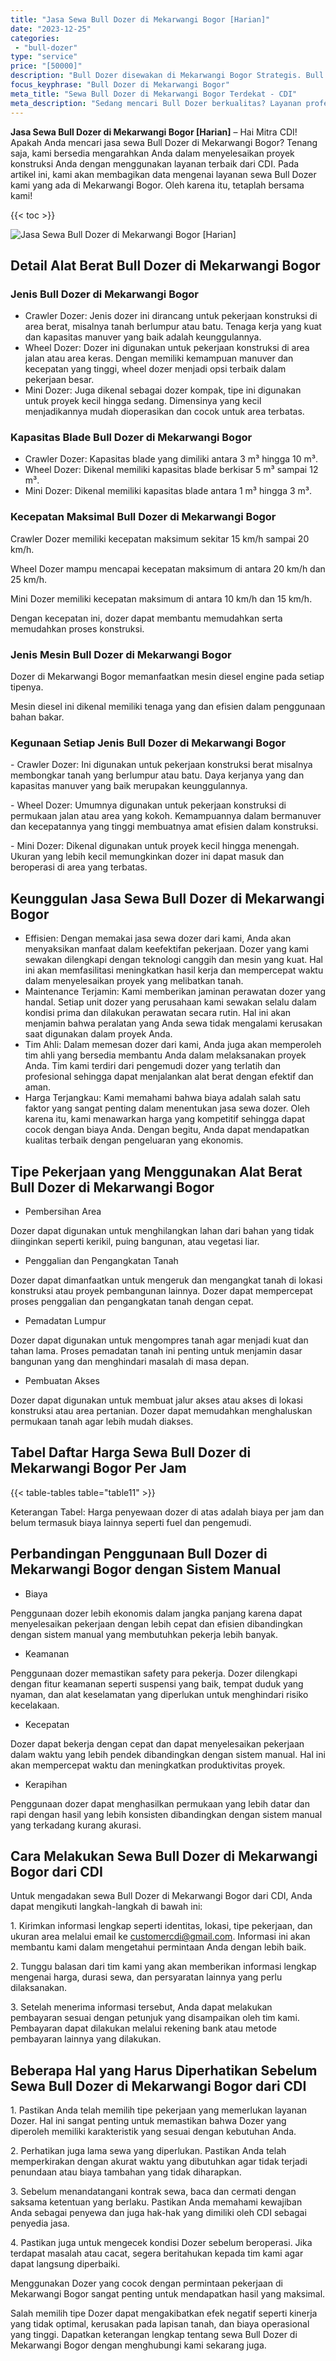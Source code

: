 ```yaml
---
title: "Jasa Sewa Bull Dozer di Mekarwangi Bogor [Harian]"
date: "2023-12-25"
categories:
 - "bull-dozer"
type: "service"
price: "[50000]"
description: "Bull Dozer disewakan di Mekarwangi Bogor Strategis. Bull Dozer ini merupakan pilihan tepat dalam proyek pembangunan sebagai peralatan konstruksi handal dan efisien. Segera konsultasikan kebutuhan Anda."
focus_keyphrase: "Bull Dozer di Mekarwangi Bogor"
meta_title: "Sewa Bull Dozer di Mekarwangi Bogor Terdekat - CDI"
meta_description: "Sedang mencari Bull Dozer berkualitas? Layanan profesional kami siap melayani dengan penawaran terbaik. Klik untuk info lebih lanjut."
---
```


**Jasa Sewa Bull Dozer di Mekarwangi Bogor [Harian]** – Hai Mitra CDI! Apakah Anda mencari jasa sewa Bull Dozer di Mekarwangi Bogor? Tenang saja, kami bersedia mengarahkan Anda dalam menyelesaikan proyek konstruksi Anda dengan menggunakan layanan terbaik dari CDI. Pada artikel ini, kami akan membagikan data mengenai layanan sewa Bull Dozer kami yang ada di Mekarwangi Bogor. Oleh karena itu, tetaplah bersama kami!

{{< toc >}}

![Jasa Sewa Bull Dozer di Mekarwangi Bogor [Harian]](/images/bull-dozer/bull-dozer-27.jpg)

## Detail Alat Berat Bull Dozer di Mekarwangi Bogor

### Jenis Bull Dozer di Mekarwangi Bogor

*   Crawler Dozer: Jenis dozer ini dirancang untuk pekerjaan konstruksi di area berat, misalnya tanah berlumpur atau batu. Tenaga kerja yang kuat dan kapasitas manuver yang baik adalah keunggulannya.
*   Wheel Dozer: Dozer ini digunakan untuk pekerjaan konstruksi di area jalan atau area keras. Dengan memiliki kemampuan manuver dan kecepatan yang tinggi, wheel dozer menjadi opsi terbaik dalam pekerjaan besar.
*   Mini Dozer: Juga dikenal sebagai dozer kompak, tipe ini digunakan untuk proyek kecil hingga sedang. Dimensinya yang kecil menjadikannya mudah dioperasikan dan cocok untuk area terbatas.

### Kapasitas Blade Bull Dozer di Mekarwangi Bogor

*   Crawler Dozer: Kapasitas blade yang dimiliki antara 3 m³ hingga 10 m³.
*   Wheel Dozer: Dikenal memiliki kapasitas blade berkisar 5 m³ sampai 12 m³.
*   Mini Dozer: Dikenal memiliki kapasitas blade antara 1 m³ hingga 3 m³.

### Kecepatan Maksimal Bull Dozer di Mekarwangi Bogor

Crawler Dozer memiliki kecepatan maksimum sekitar 15 km/h sampai 20 km/h.

Wheel Dozer mampu mencapai kecepatan maksimum di antara 20 km/h dan 25 km/h.

Mini Dozer memiliki kecepatan maksimum di antara 10 km/h dan 15 km/h.

Dengan kecepatan ini, dozer dapat membantu memudahkan serta memudahkan proses konstruksi.

### Jenis Mesin Bull Dozer di Mekarwangi Bogor

Dozer di Mekarwangi Bogor memanfaatkan mesin diesel engine pada setiap tipenya.

Mesin diesel ini dikenal memiliki tenaga yang dan efisien dalam penggunaan bahan bakar.

### Kegunaan Setiap Jenis Bull Dozer di Mekarwangi Bogor

\- Crawler Dozer: Ini digunakan untuk pekerjaan konstruksi berat misalnya membongkar tanah yang berlumpur atau batu. Daya kerjanya yang dan kapasitas manuver yang baik merupakan keunggulannya.

\- Wheel Dozer: Umumnya digunakan untuk pekerjaan konstruksi di permukaan jalan atau area yang kokoh. Kemampuannya dalam bermanuver dan kecepatannya yang tinggi membuatnya amat efisien dalam konstruksi.

\- Mini Dozer: Dikenal digunakan untuk proyek kecil hingga menengah. Ukuran yang lebih kecil memungkinkan dozer ini dapat masuk dan beroperasi di area yang terbatas.

## Keunggulan Jasa Sewa Bull Dozer di Mekarwangi Bogor

*   Effisien: Dengan memakai jasa sewa dozer dari kami, Anda akan menyaksikan manfaat dalam keefektifan pekerjaan. Dozer yang kami sewakan dilengkapi dengan teknologi canggih dan mesin yang kuat. Hal ini akan memfasilitasi meningkatkan hasil kerja dan mempercepat waktu dalam menyelesaikan proyek yang melibatkan tanah.
*   Maintenance Terjamin: Kami memberikan jaminan perawatan dozer yang handal. Setiap unit dozer yang perusahaan kami sewakan selalu dalam kondisi prima dan dilakukan perawatan secara rutin. Hal ini akan menjamin bahwa peralatan yang Anda sewa tidak mengalami kerusakan saat digunakan dalam proyek Anda.
*   Tim Ahli: Dalam memesan dozer dari kami, Anda juga akan memperoleh tim ahli yang bersedia membantu Anda dalam melaksanakan proyek Anda. Tim kami terdiri dari pengemudi dozer yang terlatih dan profesional sehingga dapat menjalankan alat berat dengan efektif dan aman.
*   Harga Terjangkau: Kami memahami bahwa biaya adalah salah satu faktor yang sangat penting dalam menentukan jasa sewa dozer. Oleh karena itu, kami menawarkan harga yang kompetitif sehingga dapat cocok dengan biaya Anda. Dengan begitu, Anda dapat mendapatkan kualitas terbaik dengan pengeluaran yang ekonomis.

## Tipe Pekerjaan yang Menggunakan Alat Berat Bull Dozer di Mekarwangi Bogor

*   Pembersihan Area

Dozer dapat digunakan untuk menghilangkan lahan dari bahan yang tidak diinginkan seperti kerikil, puing bangunan, atau vegetasi liar.
*   Penggalian dan Pengangkatan Tanah

Dozer dapat dimanfaatkan untuk mengeruk dan mengangkat tanah di lokasi konstruksi atau proyek pembangunan lainnya. Dozer dapat mempercepat proses penggalian dan pengangkatan tanah dengan cepat.
*   Pemadatan Lumpur

Dozer dapat digunakan untuk mengompres tanah agar menjadi kuat dan tahan lama. Proses pemadatan tanah ini penting untuk menjamin dasar bangunan yang dan menghindari masalah di masa depan.
*   Pembuatan Akses

Dozer dapat digunakan untuk membuat jalur akses atau akses di lokasi konstruksi atau area pertanian. Dozer dapat memudahkan menghaluskan permukaan tanah agar lebih mudah diakses.

## Tabel Daftar Harga Sewa Bull Dozer di Mekarwangi Bogor Per Jam

{{< table-tables table="table11" >}}

Keterangan Tabel: Harga penyewaan dozer di atas adalah biaya per jam dan belum termasuk biaya lainnya seperti fuel dan pengemudi.

## Perbandingan Penggunaan Bull Dozer di Mekarwangi Bogor dengan Sistem Manual

*   Biaya

Penggunaan dozer lebih ekonomis dalam jangka panjang karena dapat menyelesaikan pekerjaan dengan lebih cepat dan efisien dibandingkan dengan sistem manual yang membutuhkan pekerja lebih banyak.
*   Keamanan

Penggunaan dozer memastikan safety para pekerja. Dozer dilengkapi dengan fitur keamanan seperti suspensi yang baik, tempat duduk yang nyaman, dan alat keselamatan yang diperlukan untuk menghindari risiko kecelakaan.
*   Kecepatan

Dozer dapat bekerja dengan cepat dan dapat menyelesaikan pekerjaan dalam waktu yang lebih pendek dibandingkan dengan sistem manual. Hal ini akan mempercepat waktu dan meningkatkan produktivitas proyek.
*   Kerapihan

Penggunaan dozer dapat menghasilkan permukaan yang lebih datar dan rapi dengan hasil yang lebih konsisten dibandingkan dengan sistem manual yang terkadang kurang akurasi.

## Cara Melakukan Sewa Bull Dozer di Mekarwangi Bogor dari CDI

Untuk mengadakan sewa Bull Dozer di Mekarwangi Bogor dari CDI, Anda dapat mengikuti langkah-langkah di bawah ini:

1\.  Kirimkan informasi lengkap seperti identitas, lokasi, tipe pekerjaan, dan ukuran area melalui email ke customercdi@gmail.com. Informasi ini akan membantu kami dalam mengetahui permintaan Anda dengan lebih baik.

2\.  Tunggu balasan dari tim kami yang akan memberikan informasi lengkap mengenai harga, durasi sewa, dan persyaratan lainnya yang perlu dilaksanakan.

3\.  Setelah menerima informasi tersebut, Anda dapat melakukan pembayaran sesuai dengan petunjuk yang disampaikan oleh tim kami. Pembayaran dapat dilakukan melalui rekening bank atau metode pembayaran lainnya yang dilakukan.

## Beberapa Hal yang Harus Diperhatikan Sebelum Sewa Bull Dozer di Mekarwangi Bogor dari CDI

1\.  Pastikan Anda telah memilih tipe pekerjaan yang memerlukan layanan Dozer. Hal ini sangat penting untuk memastikan bahwa Dozer yang diperoleh memiliki karakteristik yang sesuai dengan kebutuhan Anda.

2\.  Perhatikan juga lama sewa yang diperlukan. Pastikan Anda telah memperkirakan dengan akurat waktu yang dibutuhkan agar tidak terjadi penundaan atau biaya tambahan yang tidak diharapkan.

3\.  Sebelum menandatangani kontrak sewa, baca dan cermati dengan saksama ketentuan yang berlaku. Pastikan Anda memahami kewajiban Anda sebagai penyewa dan juga hak-hak yang dimiliki oleh CDI sebagai penyedia jasa.

4\.  Pastikan juga untuk mengecek kondisi Dozer sebelum beroperasi. Jika terdapat masalah atau cacat, segera beritahukan kepada tim kami agar dapat langsung diperbaiki.

Menggunakan Dozer yang cocok dengan permintaan pekerjaan di Mekarwangi Bogor sangat penting untuk mendapatkan hasil yang maksimal.

Salah memilih tipe Dozer dapat mengakibatkan efek negatif seperti kinerja yang tidak optimal, kerusakan pada lapisan tanah, dan biaya operasional yang tinggi. Dapatkan keterangan lengkap tentang sewa Bull Dozer di Mekarwangi Bogor dengan menghubungi kami sekarang juga.